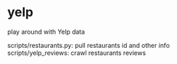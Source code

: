 # yelp
play around with Yelp data


scripts/restaurants.py:  pull restaurants id and other info
scripts/yelp_reviews: crawl restaurants reviews
